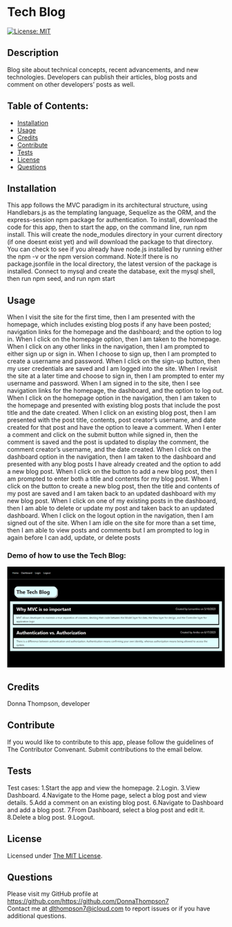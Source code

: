 # **Tech Blog**

  [![License: MIT](https://img.shields.io/badge/License-MIT-yellow.svg)](https://opensource.org/licenses/MIT)

  ## **Description**
  Blog site about technical concepts, recent advancements, and new technologies. Developers can publish their articles, blog posts and comment on other developers’ posts as well.

  ## **Table of Contents:**
  * [Installation](#installation)
  * [Usage](#usage)
  * [Credits](#credits)
  * [Contribute](#contribute)
  * [Tests](#tests)
  * [License](#license)
  * [Questions](#questions)

  ## **Installation**
  This app follows the MVC paradigm in its architectural structure, using Handlebars.js as the templating language, Sequelize as the ORM, and the express-session npm package for authentication. To install, download the code for this app, then to start the app, on the command line, run npm install. This will create the node_modules directory in your current directory (if one doesnt exist yet) and will download the package to that directory. You can check to see if you already have node.js installed by running either the npm -v or the npm version command. Note:If there is no package.jsonfile in the local directory, the latest version of the package is installed. Connect to mysql and create the database, exit the mysql shell, then run npm seed, and run npm start

  ## **Usage**
  When I visit the site for the first time, then I am presented with the homepage, which includes existing blog posts if any have been posted; navigation links for the homepage and the dashboard; and the option to log in. When I click on the homepage option, then I am taken to the homepage. When I click on any other links in the navigation, then I am prompted to either sign up or sign in. When I choose to sign up, then I am prompted to create a username and password. When I click on the sign-up button, then my user credentials are saved and I am logged into the site. When I revisit the site at a later time and choose to sign in, then I am prompted to enter my username and password. When I am signed in to the site, then I see navigation links for the homepage, the dashboard, and the option to log out. When I click on the homepage option in the navigation, then I am taken to the homepage and presented with existing blog posts that include the post title and the date created. When I click on an existing blog post, then I am presented with the post title, contents, post creator’s username, and date created for that post and have the option to leave a comment. When I enter a comment and click on the submit button while signed in, then the comment is saved and the post is updated to display the comment, the comment creator’s username, and the date created. When I click on the dashboard option in the navigation, then I am taken to the dashboard and presented with any blog posts I have already created and the option to add a new blog post. When I click on the button to add a new blog post, then I am prompted to enter both a title and contents for my blog post. When I click on the button to create a new blog post, then the title and contents of my post are saved and I am taken back to an updated dashboard with my new blog post. When I click on one of my existing posts in the dashboard, then I am able to delete or update my post and taken back to an updated dashboard. When I click on the logout option in the navigation, then I am signed out of the site. When I am idle on the site for more than a set time, then I am able to view posts and comments but I am prompted to log in again before I can add, update, or delete posts

  ### **Demo of how to use the Tech Blog:**
[![demo of the Tech Blog](.\images\tech_blog_screenshot.png)](TBD)

  ## **Credits**
  Donna Thompson, developer

  ## **Contribute**
  If you would like to contribute to this app, please follow the guidelines of The Contributor Convenant. Submit contributions to the email below.

  ## **Tests**
  Test cases: 1.Start the app and view the homepage.  2.Login. 3.View Dashboard. 4.Navigate to the Home page, select a blog post and view details. 5.Add a comment on an existing blog post. 6.Navigate to Dashboard and add a blog post. 7.From Dashboard, select a blog post and edit it. 8.Delete a blog post. 9.Logout. 

  ## **License**
Licensed under [The MIT License](https://opensource.org/licenses/MIT).

  ## **Questions**
  Please visit my GitHub profile at https://github.com/https://github.com/DonnaThompson7 <br /> Contact me at dlthompson7@icloud.com to report issues or if you have additional questions.
